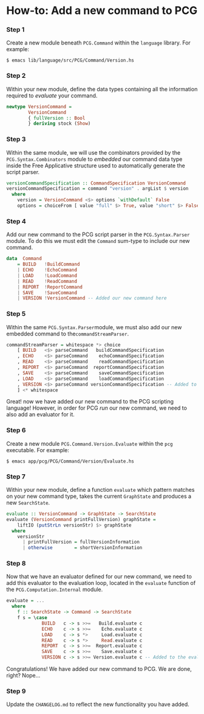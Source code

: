 # How-to: Add a new command to PCG

### Step 1
Create a new module beneath `PCG.Command` within the `language` library. For example:

```
$ emacs lib/language/src/PCG/Command/Version.hs
```

### Step 2
Within your new module, define the data types containing all the information required to *evaluate* your command.

```haskell
newtype VersionCommand = 
        VersionCommand 
        { fullVersion :: Bool 
        } deriving stock (Show)
```

### Step 3
Within the same module, we will use the combinators provided by the `PCG.Syntax.Combinators` module to *embedded* our command data type inside the Free Applicative structure used to automatically generate the script parser.

```haskell
versionCommandSpecification :: CommandSpecification VersionCommand
versionCommandSpecification = command "version" . argList $ version
  where
    version = VersionCommand <$> options `withDefault` False
    options = choiceFrom [ value "full" $> True, value "short" $> False] 
```

### Step 4
Add our new command to the PCG script parser in the `PCG.Syntax.Parser` module. To do this we must edit the `Command` sum-type to include our new command.

```haskell
data  Command
    = BUILD   !BuildCommand
    | ECHO    !EchoCommand
    | LOAD    !LoadCommand
    | READ    !ReadCommand
    | REPORT  !ReportCommand
    | SAVE    !SaveCommand
    | VERSION !VersionCommand -- Added our new command here
```

### Step 5
Within the same `PCG.Syntax.Parser`module, we must also add our new embedded command to the`commandStreamParser`.

```haskell
commandStreamParser = whitespace *> choice
    [ BUILD   <$> parseCommand   buildCommandSpecification
    , ECHO    <$> parseCommand    echoCommandSpecification
    , READ    <$> parseCommand    readCommandSpecification
    , REPORT  <$> parseCommand  reportCommandSpecification
    , SAVE    <$> parseCommand    saveCommandSpecification
    , LOAD    <$> parseCommand    loadCommandSpecification
    , VERSION <$> parseCommand versionCommandSpecification -- Added to the PCG Script parser!
    ] <* whitespace
```

Great! now we have added our new command to the PCG scripting language! However, in order for PCG *run* our new command, we need to also add an evaluator for it.

### Step 6
Create a new module `PCG.Command.Version.Evaluate` within the `pcg` executable. For example:

```
$ emacs app/pcg/PCG/Command/Version/Evaluate.hs
```

### Step 7

Within your new module, define a function `evaluate` which pattern matches on your new command type, takes the current `GraphState` and produces a new `SearchState`.

```haskell
evaluate :: VersionCommand -> GraphState -> SearchState
evaluate (VersionCommand printFullVersion) graphState =
    liftIO (putStrLn versionStr) $> graphState
  where
    versionStr
      | printFullVersion = fullVersionInformation
      | otherwise        = shortVersionInformation
```

### Step 8
Now that we have an evaluator defined for our new command, we need to add this evaluator to the evaluation loop, located in the `evaluate` function of the `PCG.Computation.Internal` module.

```haskell
evaluate = ...
  where
    f :: SearchState -> Command -> SearchState
    f s = \case
             BUILD   c -> s >>=   Build.evaluate c
             ECHO    c -> s >>=    Echo.evaluate c
             LOAD    c -> s *>     Load.evaluate c
             READ    c -> s *>     Read.evaluate c
             REPORT  c -> s >>=  Report.evaluate c
             SAVE    c -> s >>=    Save.evaluate c
             VERSION c -> s >>= Version.evaluate c -- Added to the evaluation loop here
```


Congratulations! We have added our new command to PCG. We are done, right? Nope...

### Step 9

Update the `CHANGELOG.md` to reflect the new functionality you have added.